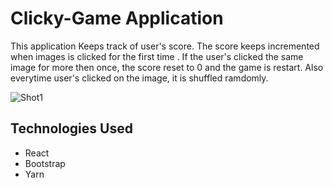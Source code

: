 


# Clicky-Game Application

This application Keeps track of user's score. The score keeps incremented when images is clicked for the first time . If the user's clicked the same image for more then once, the score reset to 0 and the game is restart. Also everytime user's clicked on the image, it is shuffled ramdomly. 

![Shot1](clickygame.png)


## Technologies Used

* React
* Bootstrap
* Yarn
